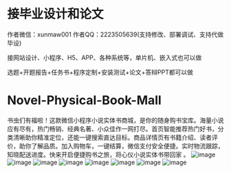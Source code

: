 # 接毕业设计和论文
作者微信：xunmaw001  作者QQ：2223505639(支持修改、部署调试、支持代做毕设)

接网站设计、小程序、H5、APP、各种系统等，单片机、嵌入式也可以做

选题+开题报告+任务书+程序定制+安装测试+论文+答辩PPT都可以做
# Novel-Physical-Book-Mall
书虫们有福啦！这款微信小程序小说实体书商城，是你的随身购书宝库。海量小说应有尽有，热门畅销、经典名著、小众佳作一网打尽。首页智能推荐热门好书，分类清晰助你精准定位，还能一键搜索直达目标。商品详情页有书籍介绍、读者评价，助你了解品质。加入购物车，一键结算，微信支付安全便捷。实时物流跟踪，知晓配送进度。快来开启便捷购书之旅，将心仪小说实体书带回家 。 
![image](https://github.com/user-attachments/assets/ddc60793-fa63-4d13-8842-d065bde251cc)
![image](https://github.com/user-attachments/assets/8b8f07d6-51ef-4432-a28e-34542a8344f6)
![image](https://github.com/user-attachments/assets/7ac0c177-9ded-44ec-b1af-341b3752bf4a)
![image](https://github.com/user-attachments/assets/f898712a-3884-4a7c-b567-ef9bb92a056b)
![image](https://github.com/user-attachments/assets/b2374006-aa5e-43bd-b456-71f1d6b28a6e)
![image](https://github.com/user-attachments/assets/adfdc371-b7f6-4a5f-b90a-951a42b91163)
![image](https://github.com/user-attachments/assets/fc7c614e-df72-4022-bf31-1715311d767c)
![image](https://github.com/user-attachments/assets/e675614b-2fff-4dd3-be2c-425d7804abda)
